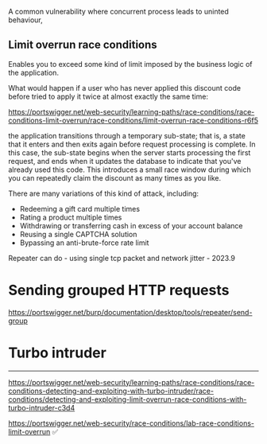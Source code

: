 A common vulnerability where concurrent process leads to uninted behaviour,


## Limit overrun race conditions 
Enables you to exceed some kind of limit imposed by the business logic of the application.

What would happen if a user who has never applied this discount code before tried to apply it twice at almost exactly the same time:

https://portswigger.net/web-security/learning-paths/race-conditions/race-conditions-limit-overrun/race-conditions/limit-overrun-race-conditions-r6f5

the application transitions through a temporary sub-state; that is, a state that it enters and then exits again before request processing is complete. In this case, the sub-state begins when the server starts processing the first request, and ends when it updates the database to indicate that you've already used this code. This introduces a small race window during which you can repeatedly claim the discount as many times as you like.

There are many variations of this kind of attack, including:

- Redeeming a gift card multiple times
- Rating a product multiple times
- Withdrawing or transferring cash in excess of your account balance
- Reusing a single CAPTCHA solution
- Bypassing an anti-brute-force rate limit

Repeater can do - using single tcp packet and network jitter - 2023.9
# Sending grouped HTTP requests
https://portswigger.net/burp/documentation/desktop/tools/repeater/send-group


# Turbo intruder
---

https://portswigger.net/web-security/learning-paths/race-conditions/race-conditions-detecting-and-exploiting-with-turbo-intruder/race-conditions/detecting-and-exploiting-limit-overrun-race-conditions-with-turbo-intruder-c3d4


https://portswigger.net/web-security/race-conditions/lab-race-conditions-limit-overrun ✅
